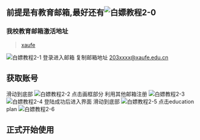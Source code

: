 
## 前提是有教育邮箱,最好还有![白嫖教程2-0](https://everrwsr.github.io/tech/assets/白嫖教程2-0.png)

### 我校教育邮箱激活地址
> [xaufe](https://cas.xaufe.edu.cn/)

![白嫖教程2-1](https://everrwsr.github.io/tech/assets/白嫖教程2-1.png)
登录进入邮箱
复制邮箱地址
203xxxx@xaufe.edu.cn


## 获取账号

滑动到底部
![白嫖教程2-2](https://everrwsr.github.io/tech/assets/白嫖教程2-2.png)
点击画框部分
利用其他邮箱注册
![白嫖教程2-3](https://everrwsr.github.io/tech/assets/白嫖教程2-3.png)
![白嫖教程2-4](https://everrwsr.github.io/tech/assets/白嫖教程2-4.png)
登陆成功后进入界面
滑动到底部
![白嫖教程2-5](https://everrwsr.github.io/tech/assets/白嫖教程2-5.png)
点击education plan
![白嫖教程2-6](https://everrwsr.github.io/tech/assets/白嫖教程2-6.png)

## 正式开始使用

